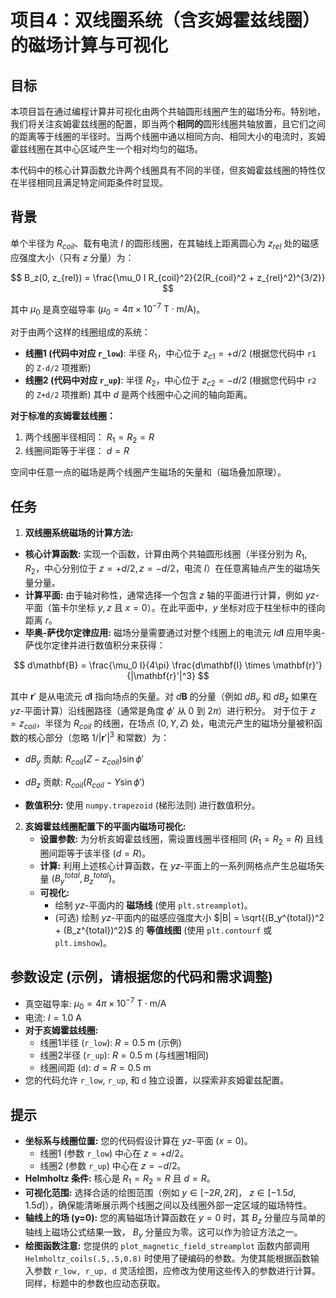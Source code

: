 # 项目4：双线圈系统（含亥姆霍兹线圈）的磁场计算与可视化

## 目标

本项目旨在通过编程计算并可视化由两个共轴圆形线圈产生的磁场分布。特别地，我们将关注亥姆霍兹线圈的配置，即当两个**相同的**圆形线圈共轴放置，且它们之间的距离等于线圈的半径时。当两个线圈中通以相同方向、相同大小的电流时，亥姆霍兹线圈在其中心区域产生一个相对均匀的磁场。

本代码中的核心计算函数允许两个线圈具有不同的半径，但亥姆霍兹线圈的特性仅在半径相同且满足特定间距条件时显现。

## 背景

单个半径为 $R_{coil}$、载有电流 $I$ 的圆形线圈，在其轴线上距离圆心为 $z_{rel}$ 处的磁感应强度大小（只有 $z$ 分量）为：

$$
B_z(0, z_{rel}) = \frac{\mu_0 I R_{coil}^2}{2(R_{coil}^2 + z_{rel}^2)^{3/2}}
$$

其中 $\mu_0$ 是真空磁导率 ($\mu_0 = 4\pi \times 10^{-7} \text{ T}\cdot\text{m/A}$)。

对于由两个这样的线圈组成的系统：
*   **线圈1 (代码中对应 `r_low`)**: 半径 $R_1$，中心位于 $z_{c1} = +d/2$ (根据您代码中 `r1` 的 `Z-d/2` 项推断)
*   **线圈2 (代码中对应 `r_up`)**: 半径 $R_2$，中心位于 $z_{c2} = -d/2$ (根据您代码中 `r2` 的 `Z+d/2` 项推断)
其中 $d$ 是两个线圈中心之间的轴向距离。

**对于标准的亥姆霍兹线圈：**
1.  两个线圈半径相同： $R_1 = R_2 = R$
2.  线圈间距等于半径： $d = R$

空间中任意一点的磁场是两个线圈产生磁场的矢量和（磁场叠加原理）。

## 任务

1.  **双线圈系统磁场的计算方法:**
*   **核心计算函数:** 实现一个函数，计算由两个共轴圆形线圈（半径分别为 $R_1, R_2$，中心分别位于 $z=+d/2, z=-d/2$，电流 $I$）在任意离轴点产生的磁场矢量分量。
*   **计算平面:** 由于轴对称性，通常选择一个包含 $z$ 轴的平面进行计算，例如 $yz$-平面（笛卡尔坐标 $y, z$ 且 $x=0$）。在此平面中，$y$ 坐标对应于柱坐标中的径向距离 $r$。
*   **毕奥-萨伐尔定律应用:** 磁场分量需要通过对整个线圈上的电流元 $Id\mathbf{l}$ 应用毕奥-萨伐尔定律并进行数值积分来获得：

$$ d\mathbf{B} = \frac{\mu_0 I}{4\pi} \frac{d\mathbf{l} \times \mathbf{r}'}{|\mathbf{r}'|^3} $$

其中 $\mathbf{r}'$ 是从电流元 $d\mathbf{l}$ 指向场点的矢量。对 $d\mathbf{B}$ 的分量（例如 $dB_y$ 和 $dB_z$ 如果在 $yz$-平面计算）沿线圈路径（通常是角度 $\phi'$ 从 $0$ 到 $2\pi$）进行积分。
对于位于 $z=z_{coil}$，半径为 $R_{coil}$ 的线圈，在场点 $(0,Y,Z)$ 处，电流元产生的磁场分量被积函数的核心部分（忽略 $1/|\mathbf{r}'|^3$ 和常数）为：

*   $dB_y$ 贡献: $R_{coil} (Z-z_{coil}) \sin\phi'$

*   $dB_z$ 贡献: $R_{coil} (R_{coil} - Y\sin\phi')$

 *   **数值积分:** 使用 `numpy.trapezoid` (梯形法则) 进行数值积分。

2.  **亥姆霍兹线圈配置下的平面内磁场可视化:**
    *   **设置参数:** 为分析亥姆霍兹线圈，需设置线圈半径相同 ($R_1=R_2=R$) 且线圈间距等于该半径 ($d=R$)。
    *   **计算:** 利用上述核心计算函数，在 $yz$-平面上的一系列网格点产生总磁场矢量 $(B_y^{total}, B_z^{total})$。
    *   **可视化:**
        *   绘制 $yz$-平面内的 **磁场线** (使用 `plt.streamplot`)。
        *   (可选) 绘制 $yz$-平面内的磁感应强度大小 $|B| = \sqrt{(B_y^{total})^2 + (B_z^{total})^2}$ 的 **等值线图** (使用 `plt.contourf` 或 `plt.imshow`)。

## 参数设定 (示例，请根据您的代码和需求调整)

*   真空磁导率: $\mu_0 = 4\pi \times 10^{-7} \text{ T}\cdot\text{m/A}$
*   电流: $I = 1.0 \text{ A}$
*   **对于亥姆霍兹线圈:**
    *   线圈1半径 (`r_low`): $R = 0.5 \text{ m}$ (示例)
    *   线圈2半径 (`r_up`): $R = 0.5 \text{ m}$ (与线圈1相同)
    *   线圈间距 (`d`): $d = R = 0.5 \text{ m}$
*   您的代码允许 `r_low`, `r_up`, 和 `d` 独立设置，以探索非亥姆霍兹配置。

## 提示

*   **坐标系与线圈位置:** 您的代码假设计算在 $yz$-平面 ($x=0$)。
    *   线圈1 (参数 `r_low`) 中心在 $z = +d/2$。
    *   线圈2 (参数 `r_up`) 中心在 $z = -d/2$。
*   **Helmholtz 条件:** 核心是 $R_1 = R_2 = R$ 且 $d = R$。
*   **可视化范围:** 选择合适的绘图范围（例如 $y \in [-2R, 2R]$， $z \in [-1.5d, 1.5d]$），确保能清晰展示两个线圈之间以及线圈外部一定区域的磁场特性。
*   **轴线上的场 (y=0):** 您的离轴磁场计算函数在 $y=0$ 时，其 $B_z$ 分量应与简单的轴线上磁场公式结果一致， $B_y$ 分量应为零。这可以作为验证方法之一。
*   **绘图函数注意:** 您提供的 `plot_magnetic_field_streamplot` 函数内部调用 `Helmholtz_coils(.5,.5,0.8)` 时使用了硬编码的参数。为使其能根据函数输入参数 `r_low, r_up, d` 灵活绘图，应修改为使用这些传入的参数进行计算。同样，标题中的参数也应动态获取。
